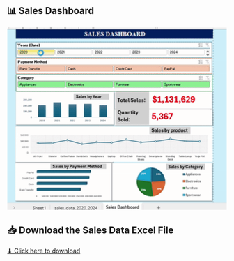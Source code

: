 <h2>📊 Sales Dashboard</h2>

<img src="https://raw.githubusercontent.com/Abiodun360of/EXCEL-REPO/main/Sales%20Dashboard/sales_data_2020_2024.xlsx-Excel2025-03-1401-36-14-ezgif.com-crop.gif" width="800">

## 📥 Download the Sales Data Excel File
[⬇ Click here to download](https://github.com/Abiodun360of/EXCEL-REPO/raw/main/Sales%20Dashboard/sales_data_2020_2024.xlsx)
